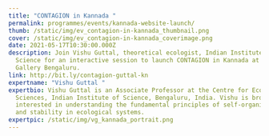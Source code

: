 ```yaml
---
title: "CONTAGION in Kannada "
permalink: programmes/events/kannada-website-launch/
thumb: /static/img/ev_contagion-in-kannada_thumbnail.png
cover: /static/img/ev_contagion-in-kannada_coverimage.png
date: 2021-05-17T10:30:00.000Z
description: Join Vishu Guttal, theoretical ecologist, Indian Institute of
  Science for an interactive session to launch CONTAGION in Kannada at Science
  Gallery Bengaluru.
link: http://bit.ly/contagion-guttal-kn
expertname: "Vishu Guttal "
expertbio: Vishu Guttal is an Associate Professor at the Centre for Ecological
  Sciences, Indian Institute of Science, Bengaluru, India. Vishu is broadly
  interested in understanding the fundamental principles of self-organisation
  and stability in ecological systems.
expertpic: /static/img/vg_kannada_portrait.png
---
```

